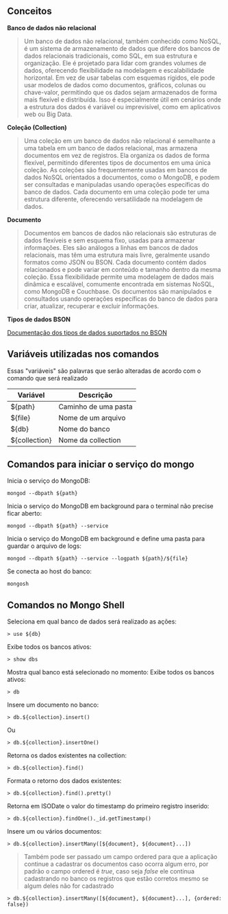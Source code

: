 ## Conceitos

 **Banco de dados não relacional** 
>  Um banco de dados não relacional, também conhecido como NoSQL, é um sistema de armazenamento de dados que difere 
>  dos bancos de dados relacionais tradicionais, como SQL, em sua estrutura e organização. Ele é projetado para lidar 
>  com grandes volumes de dados, oferecendo flexibilidade na modelagem e escalabilidade horizontal. Em vez de usar tabelas 
>  com esquemas rígidos, ele pode usar modelos de dados como documentos, gráficos, colunas ou chave-valor, permitindo que os dados 
>  sejam armazenados de forma mais flexível e distribuída. Isso é especialmente útil em cenários onde a estrutura dos dados é variável 
>  ou imprevisível, como em aplicativos web ou Big Data.

**Coleção (Collection)**
>  Uma coleção em um banco de dados não relacional é semelhante a uma tabela em um banco de dados relacional, mas armazena documentos 
>  em vez de registros. Ela organiza os dados de forma flexível, permitindo diferentes tipos de documentos em uma única coleção. 
>  As coleções são frequentemente usadas em bancos de dados NoSQL orientados a documentos, como o MongoDB, e podem ser consultadas e
>  manipuladas usando operações específicas do banco de dados. Cada documento em uma coleção pode ter uma estrutura diferente, oferecendo 
>  versatilidade na modelagem de dados.

**Documento**
>  Documentos em bancos de dados não relacionais são estruturas de dados flexíveis e sem esquema fixo, usadas para armazenar informações. 
>  Eles são análogos a linhas em bancos de dados relacionais, mas têm uma estrutura mais livre, geralmente usando formatos como JSON ou BSON. 
>  Cada documento contém dados relacionados e pode variar em conteúdo e tamanho dentro da mesma coleção. Essa flexibilidade permite uma 
>  modelagem de dados mais dinâmica e escalável, comumente encontrada em sistemas NoSQL, como MongoDB e Couchbase. Os documentos são 
>  manipulados e consultados usando operações específicas do banco de dados para criar, atualizar, recuperar e excluir informações.

**Tipos de dados BSON**

[Documentação dos tipos de dados suportados no BSON](https://www.mongodb.com/docs/manual/reference/bson-types/)

## Variáveis utilizadas nos comandos

Essas "variáveis" são palavras que serão alteradas de acordo com o comando que será realizado

| Variável | Descrição |
| -------- | --------- |
| ${path}  | Caminho de uma pasta |
| ${file}  | Nome de um arquivo |
| ${db}    | Nome do banco |
| ${collection} | Nome da collection |

## Comandos para iniciar o serviço do mongo

Inicia o serviço do MongoDB:
```console
mongod --dbpath ${path}
```

Inicia o serviço do MongoDB em background para o terminal não precise ficar aberto:
```console
mongod --dbpath ${path} --service
```

Inicia o serviço do MongoDB em background e define uma pasta para guardar o arquivo de logs:
```console
mongod --dbpath ${path} --service --logpath ${path}/${file}
```

Se conecta ao host do banco:
```console
mongosh
```

## Comandos no Mongo Shell

Seleciona em qual banco de dados será realizado as ações:
```console
> use ${db}
```

Exibe todos os bancos ativos:
```console
> show dbs
```
Mostra qual banco está selecionado no momento:
Exibe todos os bancos ativos:
```console
> db
```
Insere um documento no banco:
```console
> db.${collection}.insert()
```
Ou
```console
> db.${collection}.insertOne()
```

Retorna os dados existentes na collection:
```console
> db.${collection}.find()
```

Formata o retorno dos dados existentes:
```console
> db.${collection}.find().pretty()
```

Retorna em ISODate o valor do timestamp do primeiro registro inserido:
```console
> db.${collection}.findOne()._id.getTimestamp()
```

Insere um ou vários documentos:
```console
> db.${collection}.insertMany([${document}, ${document}...])
```

> Também pode ser passado um campo ordered para que a aplicação continue a cadastrar os documentos caso ocorra algum erro,
> por padrão o campo ordered é *true*, caso seja *false* ele continua cadastrando no banco 
> os registros que estão corretos mesmo se algum deles não for cadastrado
```console
> db.${collection}.insertMany([${document}, ${document}...], {ordered: false})
```